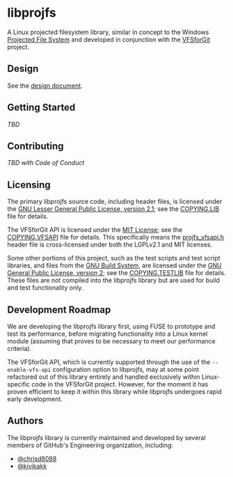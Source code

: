 # libprojfs

A Linux projected filesystem library, similar in concept to the Windows
[Projected File System][winprojfs] and developed in conjunction with the
[VFSforGit][vfs4git] project.

## Design

See the [design document](/docs/design.md).

## Getting Started

*TBD*

## Contributing

*TBD with Code of Conduct*

## Licensing

The primary libprojfs source code, including header files, is licensed
under the [GNU Lesser General Public License, version 2.1][lgpl-v2];
see the [COPYING.LIB](COPYING.LIB) file for details.

The VFSforGit API is licensed under the [MIT License][mit]; see the
[COPYING.VFSAPI](COPYING.VFSAPI) file for details.  This specifically
means the [projfs_vfsapi.h](include/projfs_vfsapi.h) header file is
cross-licensed under both the LGPLv2.1 and MIT licenses.

Some other portions of this project, such as the test scripts and
test script libraries, and files from the [GNU Build System][gnu-build],
are licensed under the [GNU General Public License, version 2][gpl-v2];
see the [COPYING.TESTLIB](COPYING.TESTLIB) file for details.  These
files are not compiled into the libprojfs library but are used for
build and test functionality only.

## Development Roadmap

We are developing the libprojfs library first, using FUSE to prototype
and test its performance, before migrating functionality into a
Linux kernel module (assuming that proves to be necessary to meet
our performance criteria).

The VFSforGit API, which is currently supported through the use of
the `--enable-vfs-api` configuration option to libprojfs, may at some
point refactored out of this library entirely and handled exclusively
within Linux-specific code in the VFSforGit project.  However, for
the moment it has proven efficient to keep it within this library
while libprojfs undergoes rapid early development.

## Authors

The libprojfs library is currently maintained and developed by
several members of GitHub's Engineering organization, including:

* [@chrisd8088](https://github.com/chrisd8088)
* [@kivikakk](https://github.com/kivikakk)

[gnu-build]: https://www.gnu.org/software/automake/manual/html_node/GNU-Build-System.html
[gpl-v2]: https://www.gnu.org/licenses/old-licenses/gpl-2.0.en.html
[lgpl-v2]: https://www.gnu.org/licenses/old-licenses/lgpl-2.1.en.html
[mit]: https://github.com/Microsoft/VFSForGit/blob/master/License.md
[winprojfs]: https://docs.microsoft.com/en-us/windows/desktop/api/_projfs/
[vfs4git]: https://github.com/Microsoft/VFSForGit

